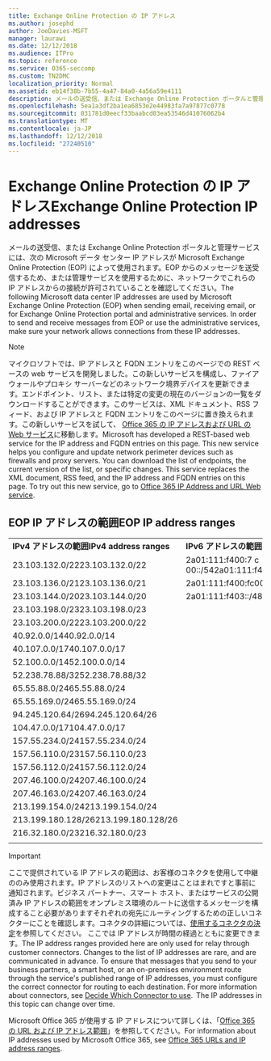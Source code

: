 ```yaml
---
title: Exchange Online Protection の IP アドレス
ms.author: josephd
author: JoeDavies-MSFT
manager: laurawi
ms.date: 12/12/2018
ms.audience: ITPro
ms.topic: reference
ms.service: O365-seccomp
ms.custom: TN2DMC
localization_priority: Normal
ms.assetid: eb14f38b-7b55-4a47-84a0-4a56a59e4111
description: メールの送受信、または Exchange Online Protection ポータルと管理サービスには、次の Microsoft データ センター IP アドレスが Microsoft Exchange Online Protection (EOP) によって使用されます。EOP からのメッセージを送受信するため、または管理サービスを使用するために、ネットワークでこれらの IP アドレスからの接続が許可されていることを確認してください。
ms.openlocfilehash: 5ea1a3df2ba1ea6853e2e44983fa7a97877c0778
ms.sourcegitcommit: 031781d0eecf33baabcd03ea53546d41076062b4
ms.translationtype: MT
ms.contentlocale: ja-JP
ms.lasthandoff: 12/12/2018
ms.locfileid: "27240510"
---
```

# <a name="exchange-online-protection-ip-addresses"></a><span data-ttu-id="9b548-104">Exchange Online Protection の IP アドレス</span><span class="sxs-lookup"><span data-stu-id="9b548-104">Exchange Online Protection IP addresses</span></span>

<span data-ttu-id="9b548-p102">メールの送受信、または Exchange Online Protection ポータルと管理サービスには、次の Microsoft データ センター IP アドレスが Microsoft Exchange Online Protection (EOP) によって使用されます。EOP からのメッセージを送受信するため、または管理サービスを使用するために、ネットワークでこれらの IP アドレスからの接続が許可されていることを確認してください。</span><span class="sxs-lookup"><span data-stu-id="9b548-p102">The following Microsoft data center IP addresses are used by Microsoft Exchange Online Protection (EOP) when sending email, receiving email, or for Exchange Online Protection portal and administrative services. In order to send and receive messages from EOP or use the administrative services, make sure your network allows connections from these IP addresses.</span></span>
 
> [!NOTE]
> <span data-ttu-id="9b548-p103">マイクロソフトでは、IP アドレスと FQDN エントリをこのページでの REST ベースの web サービスを開発しました。この新しいサービスを構成し、ファイアウォールやプロキシ サーバーなどのネットワーク境界デバイスを更新できます。エンドポイント、リスト、または特定の変更の現在のバージョンの一覧をダウンロードすることができます。このサービスは、XML ドキュメント、RSS フィード、および IP アドレスと FQDN エントリをこのページに置き換えられます。この新しいサービスを試して、 [Office 365 の IP アドレスおよび URL の Web サービス](https://docs.microsoft.com/office365/enterprise/office-365-ip-web-service)に移動します。</span><span class="sxs-lookup"><span data-stu-id="9b548-p103">Microsoft has developed a REST-based web service for the IP address and FQDN entries on this page. This new service helps you configure and update network perimeter devices such as firewalls and proxy servers. You can download the list of endpoints, the current version of the list, or specific changes. This service replaces the XML document, RSS feed, and the IP address and FQDN entries on this page. To try out this new service, go to [Office 365 IP Address and URL Web service](https://docs.microsoft.com/office365/enterprise/office-365-ip-web-service).</span></span> 
 
## <a name="eop-ip-address-ranges"></a><span data-ttu-id="9b548-112">EOP IP アドレスの範囲</span><span class="sxs-lookup"><span data-stu-id="9b548-112">EOP IP address ranges</span></span>

||||
|:-----|:-----|:-----|
|<span data-ttu-id="9b548-113">**IPv4 アドレスの範囲**</span><span class="sxs-lookup"><span data-stu-id="9b548-113">**IPv4 address ranges**</span></span> <br/> |<span data-ttu-id="9b548-114">**IPv6 アドレスの範囲**</span><span class="sxs-lookup"><span data-stu-id="9b548-114">**IPv6 address ranges**</span></span> <br/> |
| <span data-ttu-id="9b548-115">23.103.132.0/22</span><span class="sxs-lookup"><span data-stu-id="9b548-115">23.103.132.0/22</span></span> | <span data-ttu-id="9b548-116">2a01:111:f400:7 c 00::/54</span><span class="sxs-lookup"><span data-stu-id="9b548-116">2a01:111:f400:7c00::/54</span></span> |
| <span data-ttu-id="9b548-117">23.103.136.0/21</span><span class="sxs-lookup"><span data-stu-id="9b548-117">23.103.136.0/21</span></span> | <span data-ttu-id="9b548-118">2a01:111:f400:fc00::/54</span><span class="sxs-lookup"><span data-stu-id="9b548-118">2a01:111:f400:fc00::/54</span></span> |
| <span data-ttu-id="9b548-119">23.103.144.0/20</span><span class="sxs-lookup"><span data-stu-id="9b548-119">23.103.144.0/20</span></span> | <span data-ttu-id="9b548-120">2a01:111:f403::/48</span><span class="sxs-lookup"><span data-stu-id="9b548-120">2a01:111:f403::/48</span></span> |
| <span data-ttu-id="9b548-121">23.103.198.0/23</span><span class="sxs-lookup"><span data-stu-id="9b548-121">23.103.198.0/23</span></span> |  |
| <span data-ttu-id="9b548-122">23.103.200.0/22</span><span class="sxs-lookup"><span data-stu-id="9b548-122">23.103.200.0/22</span></span> |  |
| <span data-ttu-id="9b548-123">40.92.0.0/14</span><span class="sxs-lookup"><span data-stu-id="9b548-123">40.92.0.0/14</span></span> |  |
| <span data-ttu-id="9b548-124">40.107.0.0/17</span><span class="sxs-lookup"><span data-stu-id="9b548-124">40.107.0.0/17</span></span> |  |
| <span data-ttu-id="9b548-125">52.100.0.0/14</span><span class="sxs-lookup"><span data-stu-id="9b548-125">52.100.0.0/14</span></span> |  |
| <span data-ttu-id="9b548-126">52.238.78.88/32</span><span class="sxs-lookup"><span data-stu-id="9b548-126">52.238.78.88/32</span></span> |  |
| <span data-ttu-id="9b548-127">65.55.88.0/24</span><span class="sxs-lookup"><span data-stu-id="9b548-127">65.55.88.0/24</span></span> |  |
| <span data-ttu-id="9b548-128">65.55.169.0/24</span><span class="sxs-lookup"><span data-stu-id="9b548-128">65.55.169.0/24</span></span> |  |
| <span data-ttu-id="9b548-129">94.245.120.64/26</span><span class="sxs-lookup"><span data-stu-id="9b548-129">94.245.120.64/26</span></span> |  |
| <span data-ttu-id="9b548-130">104.47.0.0/17</span><span class="sxs-lookup"><span data-stu-id="9b548-130">104.47.0.0/17</span></span> |  |
| <span data-ttu-id="9b548-131">157.55.234.0/24</span><span class="sxs-lookup"><span data-stu-id="9b548-131">157.55.234.0/24</span></span> |  |
| <span data-ttu-id="9b548-132">157.56.110.0/23</span><span class="sxs-lookup"><span data-stu-id="9b548-132">157.56.110.0/23</span></span> |  |
| <span data-ttu-id="9b548-133">157.56.112.0/24</span><span class="sxs-lookup"><span data-stu-id="9b548-133">157.56.112.0/24</span></span> |  |
| <span data-ttu-id="9b548-134">207.46.100.0/24</span><span class="sxs-lookup"><span data-stu-id="9b548-134">207.46.100.0/24</span></span> |  |
| <span data-ttu-id="9b548-135">207.46.163.0/24</span><span class="sxs-lookup"><span data-stu-id="9b548-135">207.46.163.0/24</span></span> |  |
| <span data-ttu-id="9b548-136">213.199.154.0/24</span><span class="sxs-lookup"><span data-stu-id="9b548-136">213.199.154.0/24</span></span> |  |
| <span data-ttu-id="9b548-137">213.199.180.128/26</span><span class="sxs-lookup"><span data-stu-id="9b548-137">213.199.180.128/26</span></span> |  |
| <span data-ttu-id="9b548-138">216.32.180.0/23</span><span class="sxs-lookup"><span data-stu-id="9b548-138">216.32.180.0/23</span></span> |  |
||||
 
> [!IMPORTANT]
> <span data-ttu-id="9b548-p104">ここで提供されている IP アドレスの範囲は、お客様のコネクタを使用して中継ののみ使用されます。IP アドレスのリストへの変更はことはまれですと事前に通知されます。ビジネス パートナー、スマート ホスト、またはサービスの公開済み IP アドレスの範囲をオンプレミス環境のルートに送信するメッセージを構成すること必要がありますそれぞれの宛先にルーティングするための正しいコネクターにことを確認します。コネクタの詳細については、[使用するコネクタの決定](https://docs.microsoft.com/exchange/mail-flow-best-practices/use-connectors-to-configure-mail-flow/set-up-connectors-to-route-mail)を参照してください。 ここでは IP アドレスが時間の経過とともに変更できます。</span><span class="sxs-lookup"><span data-stu-id="9b548-p104">The IP address ranges provided here are only used for relay through customer connectors. Changes to the list of IP addresses are rare, and are communicated in advance. To ensure that messages that you send to your business partners, a smart host, or an on-premises environment route through the service's published range of IP addresses, you must configure the correct connector for routing to each destination. For more information about connectors, see [Decide Which Connector to use](https://docs.microsoft.com/exchange/mail-flow-best-practices/use-connectors-to-configure-mail-flow/set-up-connectors-to-route-mail).  The IP addresses in this topic can change over time.</span></span>  
 
<span data-ttu-id="9b548-144">Microsoft Office 365 が使用する IP アドレスについて詳しくは、「[Office 365 の URL および IP アドレス範囲](https://go.microsoft.com/fwlink/p/?LinkId=324165)」を参照してください。</span><span class="sxs-lookup"><span data-stu-id="9b548-144">For information about IP addresses used by Microsoft Office 365, see [Office 365 URLs and IP address ranges](https://go.microsoft.com/fwlink/p/?LinkId=324165).</span></span>

